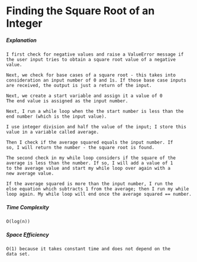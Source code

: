 # Finding the Square Root of an Integer

##### Explanation

	I first check for negative values and raise a ValueError message if
	the user input tries to obtain a square root value of a negative value.
	
	Next, we check for base cases of a square root - this takes into 
	consideration an input number of 0 and 1s. If those base case inputs
	are received, the output is just a return of the input.

	Next, we create a start variable and assign it a value of 0
	The end value is assigned as the input number.

	Next, I run a while loop when the the start number is less than the
	end number (which is the input value). 

	I use integer division and half the value of the input; I store this
	value in a variable called average. 

	Then I check if the average squared equals the input number. If
	so, I will return the number - the square root is found. 

	The second check in my while loop considers if the square of the 
	average is less than the number. If so, I will add a value of 1
	to the average value and start my while loop over again with a 
	new average value.

	If the average squared is more than the input number, I run the 
	else equation which subtracts 1 from the average; then I run my while loop again. My while loop will end once the average squared == number.


##### Time Complexity
	O(log(n)) 

##### Space Efficiency
	O(1) because it takes constant time and does not depend on the 
	data set.


